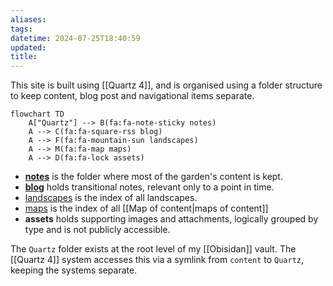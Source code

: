 ```yaml
---
aliases: 
tags: 
datetime: 2024-07-25T18:40:59
updated: 
title: 
---
```


This site is built using [[Quartz 4]], and is organised using a folder structure to keep content, blog post and navigational items separate.

```mermaid
flowchart TD
    A["Quartz"] --> B(fa:fa-note-sticky notes)
    A --> C(fa:fa-square-rss blog)
    A --> F(fa:fa-mountain-sun landscapes)
    A --> M(fa:fa-map maps)
    A --> D(fa:fa-lock assets)
```
- **[notes](/notes/index)** is the folder where most of the garden's content is kept.
- **[blog](/blog/index)** holds transitional notes, relevant only to a point in time.
- [landscapes](/landscapes/index) is the index of all landscapes.
- [maps](/maps/index) is the index of all [[Map of content|maps of content]]
- **assets** holds supporting images and attachments, logically grouped by type and is not publicly accessible.

The `Quartz` folder exists at the root level of my [[Obisidan]] vault. The [[Quartz 4]] system accesses this via a symlink from `content` to `Quartz`, keeping the systems separate.
